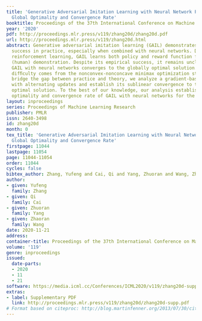 ```yaml
---
title: 'Generative Adversarial Imitation Learning with Neural Network Parameterization:
  Global Optimality and Convergence Rate'
booktitle: Proceedings of the 37th International Conference on Machine Learning
year: '2020'
pdf: http://proceedings.mlr.press/v119/zhang20d/zhang20d.pdf
url: http://proceedings.mlr.press/v119/zhang20d.html
abstract: Generative adversarial imitation learning (GAIL) demonstrates tremendous
  success in practice, especially when combined with neural networks. Different from
  reinforcement learning, GAIL learns both policy and reward function from expert
  (human) demonstration. Despite its empirical success, it remains unclear whether
  GAIL with neural networks converges to the globally optimal solution. The major
  difﬁculty comes from the nonconvex-nonconcave minimax optimization structure. To
  bridge the gap between practice and theory, we analyze a gradient-based algorithm
  with alternating updates and establish its sublinear convergence to the globally
  optimal solution. To the best of our knowledge, our analysis establishes the global
  optimality and convergence rate of GAIL with neural networks for the ﬁrst time.
layout: inproceedings
series: Proceedings of Machine Learning Research
publisher: PMLR
issn: 2640-3498
id: zhang20d
month: 0
tex_title: 'Generative Adversarial Imitation Learning with Neural Network Parameterization:
  Global Optimality and Convergence Rate'
firstpage: 11044
lastpage: 11054
page: 11044-11054
order: 11044
cycles: false
bibtex_author: Zhang, Yufeng and Cai, Qi and Yang, Zhuoran and Wang, Zhaoran
author:
- given: Yufeng
  family: Zhang
- given: Qi
  family: Cai
- given: Zhuoran
  family: Yang
- given: Zhaoran
  family: Wang
date: 2020-11-21
address: 
container-title: Proceedings of the 37th International Conference on Machine Learning
volume: '119'
genre: inproceedings
issued:
  date-parts:
  - 2020
  - 11
  - 21
software: https://media.icml.cc/Conferences/ICML2020/v119/zhang20d-supp.zip
extras:
- label: Supplementary PDF
  link: http://proceedings.mlr.press/v119/zhang20d/zhang20d-supp.pdf
# Format based on citeproc: http://blog.martinfenner.org/2013/07/30/citeproc-yaml-for-bibliographies/
---
```

